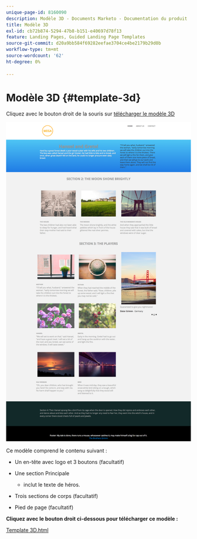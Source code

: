 ```yaml
---
unique-page-id: 8160090
description: Modèle 3D - Documents Marketo - Documentation du produit
title: Modèle 3D
exl-id: cb72b874-5294-47b8-b151-e40697d78f13
feature: Landing Pages, Guided Landing Page Templates
source-git-commit: d20a9bb584f69282eefae3704ce4be2179b29d0b
workflow-type: tm+mt
source-wordcount: '62'
ht-degree: 0%

---
```


# Modèle 3D {#template-3d}

Cliquez avec le bouton droit de la souris sur [télécharger le modèle 3D](https://experienceleague.adobe.com/landing/marketo/lp-templates/template-3d.html)

![](assets/image2015-6-15-11-3a29-3a7.png)

Ce modèle comprend le contenu suivant :

* Un en-tête avec logo et 3 boutons (facultatif)
* Une section Principale

   * inclut le texte de héros.

* Trois sections de corps (facultatif)
* Pied de page (facultatif)

**Cliquez avec le bouton droit ci-dessous pour télécharger ce modèle :**

[Template 3D.html](https://experienceleague.adobe.com/landing/marketo/lp-templates/template-3d.html)
